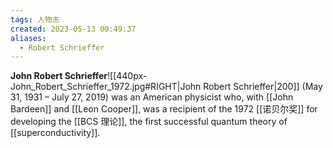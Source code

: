 ```yaml
---
tags: 人物志
created: 2023-05-13 00:49:37
aliases:
  - Robert Schrieffer
---
```


**John Robert Schrieffer**![[440px-John_Robert_Schrieffer_1972.jpg#RIGHT|John Robert Schrieffer|200]] (May 31, 1931 – July 27, 2019) was an American physicist who, with [[John Bardeen]] and [[Leon Cooper]], was a recipient of the 1972 [[诺贝尔奖]] for developing the [[BCS 理论]], the first successful quantum theory of [[superconductivity]].